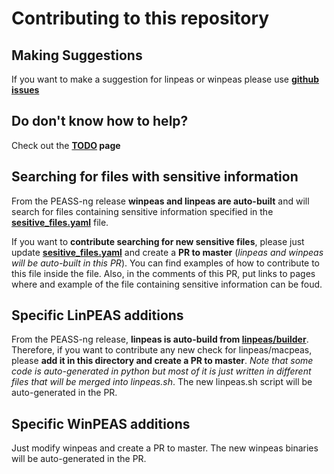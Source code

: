 # Contributing to this repository

## Making Suggestions 
If you want to make a suggestion for linpeas or winpeas please use **[github issues](https://github.com/peass-ng/PEASS-ng/issues)**

## Do don't know how to help?
Check out the **[TODO](https://github.com/peass-ng/PEASS-ng/blob/master/TODO.md) page**

## Searching for files with sensitive information
From the PEASS-ng release **winpeas and linpeas are auto-built** and will search for files containing sensitive information specified in the **[sesitive_files.yaml](https://github.com/peass-ng/PEASS-ng/blob/master/build_lists/sensitive_files.yaml)** file.

If you want to **contribute searching for new sensitive files**, please just update **[sesitive_files.yaml](https://github.com/peass-ng/PEASS-ng/blob/master/build_lists/sensitive_files.yaml)** and create a **PR to master** (*linpeas and winpeas will be auto-built in this PR*). You can find examples of how to contribute to this file inside the file.
Also, in the comments of this PR, put links to pages where and example of the file containing sensitive information can be foud.

## Specific LinPEAS additions
From the PEASS-ng release, **linpeas is auto-build from [linpeas/builder](https://github.com/peass-ng/PEASS-ng/blob/master/linPEAS/builder/)**. Therefore, if you want to contribute any new check for linpeas/macpeas, please **add it in this directory and create a PR to master**. *Note that some code is auto-generated in python but most of it is just written in different files that will be merged into linpeas.sh*.
The new linpeas.sh script will be auto-generated in the PR.

## Specific WinPEAS additions
Just modify winpeas and create a PR to master.
The new winpeas binaries will be auto-generated in the PR.
